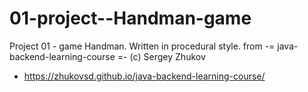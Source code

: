 # 01-project--Handman-game
Project 01 - game Handman.  Written in procedural style.
from  -= java-backend-learning-course =- (с) Sergey Zhukov
 * https://zhukovsd.github.io/java-backend-learning-course/
   
